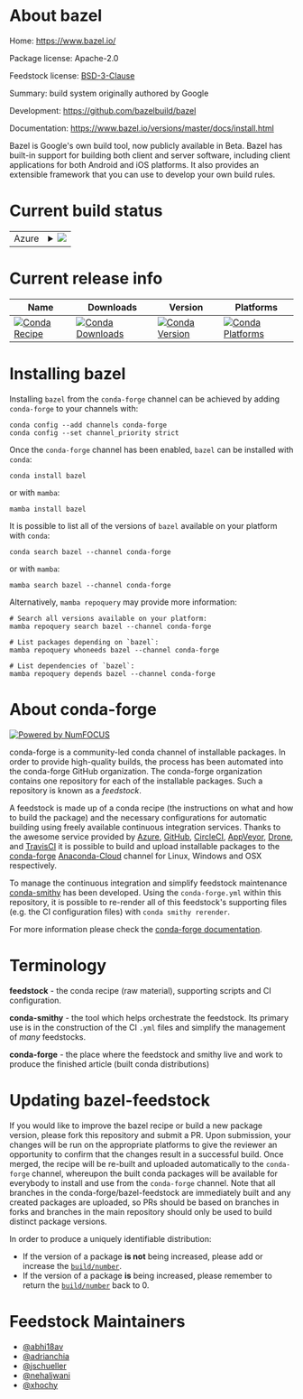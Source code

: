About bazel
===========

Home: https://www.bazel.io/

Package license: Apache-2.0

Feedstock license: [BSD-3-Clause](https://github.com/conda-forge/bazel-feedstock/blob/main/LICENSE.txt)

Summary: build system originally authored by Google

Development: https://github.com/bazelbuild/bazel

Documentation: https://www.bazel.io/versions/master/docs/install.html

Bazel is Google's own build tool, now publicly available in Beta. Bazel has
built-in support for building both client and server software, including
client applications for both Android and iOS platforms. It also provides an
extensible framework that you can use to develop your own build rules.


Current build status
====================


<table>
    
  <tr>
    <td>Azure</td>
    <td>
      <details>
        <summary>
          <a href="https://dev.azure.com/conda-forge/feedstock-builds/_build/latest?definitionId=3673&branchName=main">
            <img src="https://dev.azure.com/conda-forge/feedstock-builds/_apis/build/status/bazel-feedstock?branchName=main">
          </a>
        </summary>
        <table>
          <thead><tr><th>Variant</th><th>Status</th></tr></thead>
          <tbody><tr>
              <td>linux_64_abseil_cpp20210324.2grpc_cpp1.45</td>
              <td>
                <a href="https://dev.azure.com/conda-forge/feedstock-builds/_build/latest?definitionId=3673&branchName=main">
                  <img src="https://dev.azure.com/conda-forge/feedstock-builds/_apis/build/status/bazel-feedstock?branchName=main&jobName=linux&configuration=linux_64_abseil_cpp20210324.2grpc_cpp1.45" alt="variant">
                </a>
              </td>
            </tr><tr>
              <td>linux_64_abseil_cpp20211102.0grpc_cpp1.46</td>
              <td>
                <a href="https://dev.azure.com/conda-forge/feedstock-builds/_build/latest?definitionId=3673&branchName=main">
                  <img src="https://dev.azure.com/conda-forge/feedstock-builds/_apis/build/status/bazel-feedstock?branchName=main&jobName=linux&configuration=linux_64_abseil_cpp20211102.0grpc_cpp1.46" alt="variant">
                </a>
              </td>
            </tr><tr>
              <td>linux_aarch64_abseil_cpp20210324.2grpc_cpp1.45</td>
              <td>
                <a href="https://dev.azure.com/conda-forge/feedstock-builds/_build/latest?definitionId=3673&branchName=main">
                  <img src="https://dev.azure.com/conda-forge/feedstock-builds/_apis/build/status/bazel-feedstock?branchName=main&jobName=linux&configuration=linux_aarch64_abseil_cpp20210324.2grpc_cpp1.45" alt="variant">
                </a>
              </td>
            </tr><tr>
              <td>linux_aarch64_abseil_cpp20211102.0grpc_cpp1.46</td>
              <td>
                <a href="https://dev.azure.com/conda-forge/feedstock-builds/_build/latest?definitionId=3673&branchName=main">
                  <img src="https://dev.azure.com/conda-forge/feedstock-builds/_apis/build/status/bazel-feedstock?branchName=main&jobName=linux&configuration=linux_aarch64_abseil_cpp20211102.0grpc_cpp1.46" alt="variant">
                </a>
              </td>
            </tr><tr>
              <td>linux_ppc64le_abseil_cpp20210324.2grpc_cpp1.45</td>
              <td>
                <a href="https://dev.azure.com/conda-forge/feedstock-builds/_build/latest?definitionId=3673&branchName=main">
                  <img src="https://dev.azure.com/conda-forge/feedstock-builds/_apis/build/status/bazel-feedstock?branchName=main&jobName=linux&configuration=linux_ppc64le_abseil_cpp20210324.2grpc_cpp1.45" alt="variant">
                </a>
              </td>
            </tr><tr>
              <td>linux_ppc64le_abseil_cpp20211102.0grpc_cpp1.46</td>
              <td>
                <a href="https://dev.azure.com/conda-forge/feedstock-builds/_build/latest?definitionId=3673&branchName=main">
                  <img src="https://dev.azure.com/conda-forge/feedstock-builds/_apis/build/status/bazel-feedstock?branchName=main&jobName=linux&configuration=linux_ppc64le_abseil_cpp20211102.0grpc_cpp1.46" alt="variant">
                </a>
              </td>
            </tr><tr>
              <td>osx_64_abseil_cpp20210324.2grpc_cpp1.45</td>
              <td>
                <a href="https://dev.azure.com/conda-forge/feedstock-builds/_build/latest?definitionId=3673&branchName=main">
                  <img src="https://dev.azure.com/conda-forge/feedstock-builds/_apis/build/status/bazel-feedstock?branchName=main&jobName=osx&configuration=osx_64_abseil_cpp20210324.2grpc_cpp1.45" alt="variant">
                </a>
              </td>
            </tr><tr>
              <td>osx_64_abseil_cpp20211102.0grpc_cpp1.46</td>
              <td>
                <a href="https://dev.azure.com/conda-forge/feedstock-builds/_build/latest?definitionId=3673&branchName=main">
                  <img src="https://dev.azure.com/conda-forge/feedstock-builds/_apis/build/status/bazel-feedstock?branchName=main&jobName=osx&configuration=osx_64_abseil_cpp20211102.0grpc_cpp1.46" alt="variant">
                </a>
              </td>
            </tr><tr>
              <td>osx_arm64_abseil_cpp20210324.2grpc_cpp1.45</td>
              <td>
                <a href="https://dev.azure.com/conda-forge/feedstock-builds/_build/latest?definitionId=3673&branchName=main">
                  <img src="https://dev.azure.com/conda-forge/feedstock-builds/_apis/build/status/bazel-feedstock?branchName=main&jobName=osx&configuration=osx_arm64_abseil_cpp20210324.2grpc_cpp1.45" alt="variant">
                </a>
              </td>
            </tr><tr>
              <td>osx_arm64_abseil_cpp20211102.0grpc_cpp1.46</td>
              <td>
                <a href="https://dev.azure.com/conda-forge/feedstock-builds/_build/latest?definitionId=3673&branchName=main">
                  <img src="https://dev.azure.com/conda-forge/feedstock-builds/_apis/build/status/bazel-feedstock?branchName=main&jobName=osx&configuration=osx_arm64_abseil_cpp20211102.0grpc_cpp1.46" alt="variant">
                </a>
              </td>
            </tr><tr>
              <td>win_64</td>
              <td>
                <a href="https://dev.azure.com/conda-forge/feedstock-builds/_build/latest?definitionId=3673&branchName=main">
                  <img src="https://dev.azure.com/conda-forge/feedstock-builds/_apis/build/status/bazel-feedstock?branchName=main&jobName=win&configuration=win_64_" alt="variant">
                </a>
              </td>
            </tr>
          </tbody>
        </table>
      </details>
    </td>
  </tr>
</table>

Current release info
====================

| Name | Downloads | Version | Platforms |
| --- | --- | --- | --- |
| [![Conda Recipe](https://img.shields.io/badge/recipe-bazel-green.svg)](https://anaconda.org/conda-forge/bazel) | [![Conda Downloads](https://img.shields.io/conda/dn/conda-forge/bazel.svg)](https://anaconda.org/conda-forge/bazel) | [![Conda Version](https://img.shields.io/conda/vn/conda-forge/bazel.svg)](https://anaconda.org/conda-forge/bazel) | [![Conda Platforms](https://img.shields.io/conda/pn/conda-forge/bazel.svg)](https://anaconda.org/conda-forge/bazel) |

Installing bazel
================

Installing `bazel` from the `conda-forge` channel can be achieved by adding `conda-forge` to your channels with:

```
conda config --add channels conda-forge
conda config --set channel_priority strict
```

Once the `conda-forge` channel has been enabled, `bazel` can be installed with `conda`:

```
conda install bazel
```

or with `mamba`:

```
mamba install bazel
```

It is possible to list all of the versions of `bazel` available on your platform with `conda`:

```
conda search bazel --channel conda-forge
```

or with `mamba`:

```
mamba search bazel --channel conda-forge
```

Alternatively, `mamba repoquery` may provide more information:

```
# Search all versions available on your platform:
mamba repoquery search bazel --channel conda-forge

# List packages depending on `bazel`:
mamba repoquery whoneeds bazel --channel conda-forge

# List dependencies of `bazel`:
mamba repoquery depends bazel --channel conda-forge
```


About conda-forge
=================

[![Powered by
NumFOCUS](https://img.shields.io/badge/powered%20by-NumFOCUS-orange.svg?style=flat&colorA=E1523D&colorB=007D8A)](https://numfocus.org)

conda-forge is a community-led conda channel of installable packages.
In order to provide high-quality builds, the process has been automated into the
conda-forge GitHub organization. The conda-forge organization contains one repository
for each of the installable packages. Such a repository is known as a *feedstock*.

A feedstock is made up of a conda recipe (the instructions on what and how to build
the package) and the necessary configurations for automatic building using freely
available continuous integration services. Thanks to the awesome service provided by
[Azure](https://azure.microsoft.com/en-us/services/devops/), [GitHub](https://github.com/),
[CircleCI](https://circleci.com/), [AppVeyor](https://www.appveyor.com/),
[Drone](https://cloud.drone.io/welcome), and [TravisCI](https://travis-ci.com/)
it is possible to build and upload installable packages to the
[conda-forge](https://anaconda.org/conda-forge) [Anaconda-Cloud](https://anaconda.org/)
channel for Linux, Windows and OSX respectively.

To manage the continuous integration and simplify feedstock maintenance
[conda-smithy](https://github.com/conda-forge/conda-smithy) has been developed.
Using the ``conda-forge.yml`` within this repository, it is possible to re-render all of
this feedstock's supporting files (e.g. the CI configuration files) with ``conda smithy rerender``.

For more information please check the [conda-forge documentation](https://conda-forge.org/docs/).

Terminology
===========

**feedstock** - the conda recipe (raw material), supporting scripts and CI configuration.

**conda-smithy** - the tool which helps orchestrate the feedstock.
                   Its primary use is in the construction of the CI ``.yml`` files
                   and simplify the management of *many* feedstocks.

**conda-forge** - the place where the feedstock and smithy live and work to
                  produce the finished article (built conda distributions)


Updating bazel-feedstock
========================

If you would like to improve the bazel recipe or build a new
package version, please fork this repository and submit a PR. Upon submission,
your changes will be run on the appropriate platforms to give the reviewer an
opportunity to confirm that the changes result in a successful build. Once
merged, the recipe will be re-built and uploaded automatically to the
`conda-forge` channel, whereupon the built conda packages will be available for
everybody to install and use from the `conda-forge` channel.
Note that all branches in the conda-forge/bazel-feedstock are
immediately built and any created packages are uploaded, so PRs should be based
on branches in forks and branches in the main repository should only be used to
build distinct package versions.

In order to produce a uniquely identifiable distribution:
 * If the version of a package **is not** being increased, please add or increase
   the [``build/number``](https://docs.conda.io/projects/conda-build/en/latest/resources/define-metadata.html#build-number-and-string).
 * If the version of a package **is** being increased, please remember to return
   the [``build/number``](https://docs.conda.io/projects/conda-build/en/latest/resources/define-metadata.html#build-number-and-string)
   back to 0.

Feedstock Maintainers
=====================

* [@abhi18av](https://github.com/abhi18av/)
* [@adrianchia](https://github.com/adrianchia/)
* [@jschueller](https://github.com/jschueller/)
* [@nehaljwani](https://github.com/nehaljwani/)
* [@xhochy](https://github.com/xhochy/)


